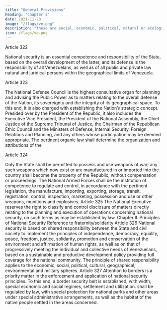 ```yaml
---
title: "General Provisions"
heading: "Chapter 2"
date: 2021-11-20
image: "/flags/ve.png"
description: "These are social, economic, political, natural or ecological circumstances which seriously affect the nation's security, institutions and citizens"
icon: /flags/ve.png
---
```



Article 322

National security is an essential competence and responsibility of the State, based on the overall development of the latter, and its defense is the responsibility of all Venezuelans, as well as of all public and private law natural and juridical persons within
the geographical limits of Venezuela.

Article 323

The National Defense Council is the highest consultative organ for planning and advising the Public Power as to matters relating to the overall defense of the Nation, its sovereignty and the integrity of its geographical space. To this end, it is also charged
with establishing the Nation’s strategic concept. Presided over by the President of the
Republic, it also includes the Executive Vice President, the President of the National
Assembly, the Chief Justice of the Supreme Tribunal of Justice, the Chairman of the
Republican Ethic Council and the Ministers of Defense, Internal Security, Foreign
Relations and Planning, and any others whose participation may be deemed appropriate.
The pertinent organic law shall determine the organization and attributions of the


Article 324

Only the State shall be permitted to possess and use weapons of war; any such weapons
which now exist or are manufactured in or imported into the country shall become the
property of the Republic, without compensation or proceedings. The National Armed
Forces shall be the institution of competence to regulate and control, in accordance with
the pertinent legislation, the manufacture, importing, exporting, storage, transit,
registration, control, inspection, marketing, possession and use or other weapons,
munitions and explosives.
Article 325
The National Executive reserves the right to classify and control disclosure of matters
directly relating to the planning and execution of operations concerning national
security, on such terms as may be established by law.
Chapter II. Principles of National Security
Reference to fraternity/solidarity
Article 326
National security is based on shared responsibility between the State and civil society to
implement the principles of independence, democracy, equality, peace, freedom, justice,
solidarity, promotion and conservation of the environment and affirmation of human
rights, as well as on that of progressively meeting the individual and collective needs of
Venezuelans, based on a sustainable and productive development policy providing full
coverage for the national community. The principle of shared responsibility applies to
the economic, social, political, cultural, geographical, environmental and military
spheres.
Article 327
Attention to borders is a priority matter in the enforcement and application of national
security principles. To this end, a border security belt is established, with width, special
economic and social regimes, settlement and utilization. shall be regulated by law, with
special protection for national parks and other areas under special administrative
arrangements, as well as the habitat of the native people settled in the areas concerned.

